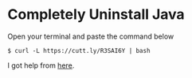 # Completely Uninstall Java

Open your terminal and paste the command below

```console
$ curl -L https://cutt.ly/R3SAI6Y | bash
```

I got help from [here](https://askubuntu.com/questions/84483/how-to-completely-uninstall-java).
